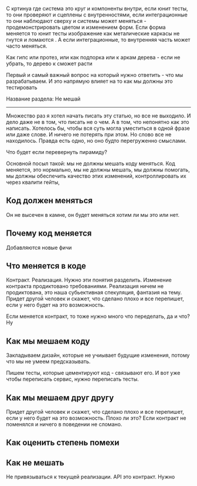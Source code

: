 С кртинуа где система это круг и компоненты внутри, если юнит тесты, то они проверяют и сцеплены с внутренностями, если интеграционные то они наблюдают сверху и системы может меняться - продемонстрировать цветом и изменением форм.
Если форма меняется то юнит тесты изображение как металические каркасы не гнутся и ломаются . А если интеграционные, то внутренняя часть может часто меняться.


Как гипс или протез, или как подпорка или к аркам дерева - если не убрать, то дерево к сможет расти 

Первый и самый важный вопрос на который нужно ответить - что мы разрабатываем. И это напрямую влияет на то как мы должны это тестировать

Название раздела: Не мешай

----

Множество раз я хотел начать писать эту статью, но все не выходило. И дело даже не в том, что писать не о чем. А в том, что непонятно как это написать. Хотелось бы, чтобы вся суть могла уместиться в одной фразе или даже слове. И ничего не потерять при этом. Но слово все не находилось. Правда есть одно, но оно будто перегруженно смыслами. 

Что будет если перевернуть пирамиду? 

Основной посыл такой: мы не должны мешать коду меняться. Код меняется, это нормально, мы не должны мешать, мы должны помогать, мы должны обеспечить качество этих изменений, контроллировать их через квалити гейты,

## Код должен меняться

Он не высечен в камне, он будет меняться хотим ли мы это или нет.

## Почему код меняется

Добавляются новые фичи

## Что меняется в коде

Контракт. Реализация. Нужно эти понятия разделить. Изменение контракта продиктовано требованиями. Реализация ничем не продиктована, это наша субьективная спекуляция, фантазия на тему. Придет другой человек и скажет, что сделано плохо и все перепишет, если у него будет на это возможность. 

Если меняется контракт, то тоже нужно много что переделать, да и что? Ну

## Как мы мешаем коду

Закладываем дизайн, которые не учиывает будущие изменения, потому что мы не умеем предсказывать.

Пишем тесты, которые цементируют код - связывают его. И вот уже чтобы переписать сервис, нужно переписать тесты.

## Как мы мешаем друг другу

Придет другой человек и скажет, что сделано плохо и все перепишет, если у него будет на это возможность. Плохо ли это? Если контракт не поменялся и ничего в поведении не сломано.

## Как оценить степень помехи



## Как не мешать

Не привязываться к текущей реализации. API это контракт. Нужно 